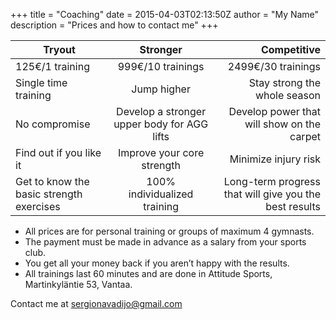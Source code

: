 +++
title = "Coaching"
date = 2015-04-03T02:13:50Z
author = "My Name"
description = "Prices and how to contact me"
+++

| Tryout        |       Stronger       | Competitive  |
| ------------- |:-------------:| --:|
| 125€/1 training      |     999€/10 trainings        | 2499€/30 trainings |
| Single time training     |Jump higher          |   Stay strong the whole season |
| No compromise | Develop a stronger upper body for AGG lifts |     Develop power that will show on the carpet |
| Find out if you like it      | Improve your core strength | Minimize injury risk |
| Get to know the basic strength exercises| 100% individualized training   | Long-term progress that will give you the best results |

* All prices are for personal training or groups of maximum 4 gymnasts.
* The payment must be made in advance as a salary from your sports club.
* You get all your money back if you aren’t happy with the results.
* All trainings last 60 minutes and are done in Attitude Sports, Martinkyläntie 53, Vantaa.


Contact me at <sergionavadijo@gmail.com>